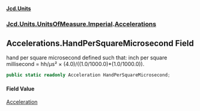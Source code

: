 #### [Jcd.Units](index.md 'index')
### [Jcd.Units.UnitsOfMeasure.Imperial](Jcd.Units.UnitsOfMeasure.Imperial.md 'Jcd.Units.UnitsOfMeasure.Imperial').[Accelerations](Accelerations.md 'Jcd.Units.UnitsOfMeasure.Imperial.Accelerations')

## Accelerations.HandPerSquareMicrosecond Field

hand per square microsecond defined such that: inch per square millisecond = hh/μs² ×
(4.0)/((1.0/1000.0)*(1.0/1000.0)).

```csharp
public static readonly Acceleration HandPerSquareMicrosecond;
```

#### Field Value
[Acceleration](Acceleration.md 'Jcd.Units.UnitTypes.Acceleration')